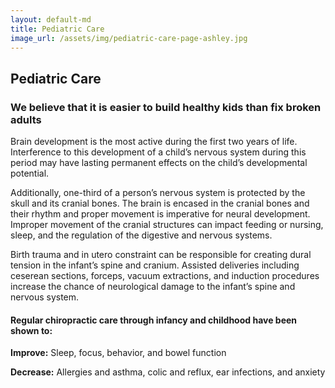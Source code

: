 ```yaml
---
layout: default-md
title: Pediatric Care
image_url: /assets/img/pediatric-care-page-ashley.jpg
---
```


## Pediatric Care

### We believe that it is easier to build healthy kids than fix broken adults

Brain development is the most active during the first two years of life.  Interference to this development of a child’s nervous system during this period may have lasting permanent effects on the child’s developmental potential.  

Additionally, one-third of a person’s nervous system is protected by the skull and its cranial bones.  The brain is encased in the cranial bones and their rhythm and proper movement is imperative for neural development.  Improper movement of the cranial structures can impact feeding or nursing, sleep, and the regulation of the digestive and nervous systems. 

Birth trauma and in utero constraint can be responsible for creating dural tension in the infant’s spine and cranium.  Assisted deliveries including ceserean sections, forceps, vacuum extractions, and induction procedures increase the chance of neurological damage to the infant’s spine and nervous system.  

#### Regular chiropractic care through infancy and childhood have been shown to:

**Improve:** Sleep, focus, behavior, and bowel function 

**Decrease:** Allergies and asthma, colic and reflux, ear infections, and anxiety